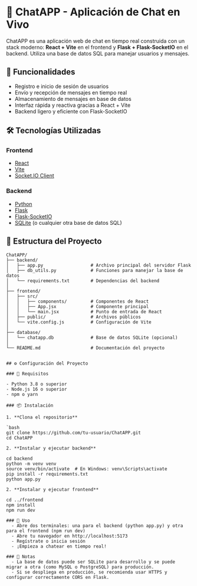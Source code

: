 # 💬 ChatAPP - Aplicación de Chat en Vivo

ChatAPP es una aplicación web de chat en tiempo real construida con un stack moderno: **React + Vite** en el frontend y **Flask + Flask-SocketIO** en el backend. Utiliza una base de datos SQL para manejar usuarios y mensajes.

## 🚀 Funcionalidades

- Registro e inicio de sesión de usuarios
- Envío y recepción de mensajes en tiempo real
- Almacenamiento de mensajes en base de datos
- Interfaz rápida y reactiva gracias a React + Vite
- Backend ligero y eficiente con Flask-SocketIO

## 🛠️ Tecnologías Utilizadas

### Frontend
- [React](https://reactjs.org/)
- [Vite](https://vitejs.dev/)
- [Socket.IO Client](https://socket.io/)

### Backend
- [Python](https://www.python.org/)
- [Flask](https://flask.palletsprojects.com/)
- [Flask-SocketIO](https://flask-socketio.readthedocs.io/)
- [SQLite](https://www.sqlite.org/) (o cualquier otra base de datos SQL)

## 📁 Estructura del Proyecto

```text
ChatAPP/
├── backend/
│   ├── app.py                  # Archivo principal del servidor Flask
│   ├── db_utils.py             # Funciones para manejar la base de datos
│   └── requirements.txt        # Dependencias del backend
│
├── frontend/
│   ├── src/
│   │   ├── components/         # Componentes de React
│   │   ├── App.jsx             # Componente principal
│   │   └── main.jsx            # Punto de entrada de React
│   ├── public/                 # Archivos públicos
│   └── vite.config.js          # Configuración de Vite
│
├── database/
│   └── chatapp.db              # Base de datos SQLite (opcional)
│
└── README.md                   # Documentación del proyecto


## ⚙️ Configuración del Proyecto

### 🔧 Requisitos

- Python 3.8 o superior
- Node.js 16 o superior
- npm o yarn

### 📦 Instalación

1. **Clona el repositorio**

`bash
git clone https://github.com/tu-usuario/ChatAPP.git
cd ChatAPP

2. **Instalar y ejecutar backend**

cd backend
python -m venv venv
source venv/bin/activate  # En Windows: venv\Scripts\activate
pip install -r requirements.txt
python app.py

2. **Instalar y ejecutar frontend**
   
cd ../frontend
npm install
npm run dev

### 🧪 Uso
  - Abre dos terminales: una para el backend (python app.py) y otra para el frontend (npm run dev)
  - Abre tu navegador en http://localhost:5173
  - Regístrate o inicia sesión
  - ¡Empieza a chatear en tiempo real!

### 📌 Notas
  - La base de datos puede ser SQLite para desarrollo y se puede migrar a otra (como MySQL o PostgreSQL) para producción.
  - Si se despliega en producción, se recomienda usar HTTPS y configurar correctamente CORS en Flask.
